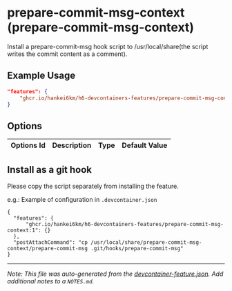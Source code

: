 
# prepare-commit-msg-context (prepare-commit-msg-context)

Install a prepare-commit-msg hook script to /usr/local/share(the script writes the commit content as a comment).

## Example Usage

```json
"features": {
    "ghcr.io/hankei6km/h6-devcontainers-features/prepare-commit-msg-context:1": {}
}
```

## Options

| Options Id | Description | Type | Default Value |
|-----|-----|-----|-----|


## Install as a git hook

Please copy the script separately from installing the feature.

e.g.: Example of configuration in `.devcontainer.json`

```jsonc
{
  "features": {
      "ghcr.io/hankei6km/h6-devcontainers-features/prepare-commit-msg-context:1": {}
  },
  "postAttachCommand": "cp /usr/local/share/prepare-commit-msg-context/prepare-commit-msg .git/hooks/prepare-commit-msg"
}
```

---

_Note: This file was auto-generated from the [devcontainer-feature.json](https://github.com/hankei6km/h6-devcontainers-features/blob/main/src/prepare-commit-msg-context/devcontainer-feature.json).  Add additional notes to a `NOTES.md`._
